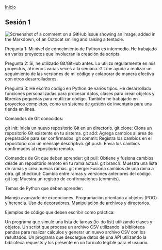 <!-- No borrar o modificar -->
[Inicio](./index.md)

## Sesión 1 

![Screenshot of a comment on a GitHub issue showing an image, added in the Markdown, of an Octocat smiling and raising a tentacle.](https://myoctocat.com/assets/images/base-octocat.svg)

<!-- Su documentación aquí -->
Pregunta 1:
Mi nivel de conocimiento de Python es intermedio. He trabajado en varios proyectos que involucran la creación de scripts.

Pregunta 2:
Sí, he utilizado Git/GitHub antes. Lo utilizo regularmente en mis proyectos, al menos varias veces a la semana. Git me ayuda a realizar un seguimiento de las versiones de mi código y colaborar de manera efectiva con otros desarrolladores.

Pregunta 3:
He escrito código en Python de varios tipos. He desarrollado funciones personalizadas para procesar datos, clases para crear objetos y librerías pequeñas para reutilizar código. También he trabajado en proyectos completos, como un sistema de gestión de inventario para una tienda en línea.

Comandos de Git conocidos:

git init: Inicia un nuevo repositorio Git en un directorio.
git clone: Clona un repositorio Git existente en tu sistema.
git add: Agrega cambios al área de preparación para ser confirmados.
git commit: Registra los cambios en el repositorio con un mensaje descriptivo.
git push: Envía los cambios confirmados al repositorio remoto.

Comandos de Git que deben aprender:
git pull: Obtiene y fusiona cambios desde un repositorio remoto en tu rama actual.
git branch: Muestra una lista de ramas y crea nuevas ramas.
git merge: Fusiona cambios de una rama a otra.
git checkout: Cambia entre ramas y versiones anteriores del código.
git log: Muestra un registro de confirmaciones (commits).

Temas de Python que deben aprender:

Manejo avanzado de excepciones.
Programación orientada a objetos (POO) y herencia.
Uso de decoradores.
Manipulación de archivos y directorios.

Ejemplos de código que deben escribir como práctica:

Un programa que simule una lista de tareas (to-do list) utilizando clases y objetos.
Un script que procese un archivo CSV utilizando la biblioteca pandas para realizar cálculos y generar un nuevo archivo CSV con los resultados.
Un programa que descargue datos de una API utilizando la biblioteca requests y los presente en un formato legible para el usuario.





